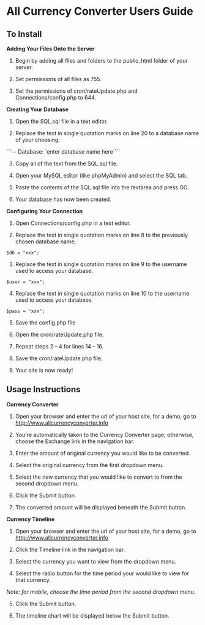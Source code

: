 All Currency Converter Users Guide
============================================
 
To Install 
---------------------
**Adding Your Files Onto the Server**

1. Begin by adding all files and folders to the public_html folder of your server.

2. Set permissions of all files as 755.

3. Set the permissions of cron/rateUpdate.php and Connections/config.php to 644.

**Creating Your Database**

1. Open the SQL.sql file in a text editor.

2. Replace the text in single quotation marks on line 20 to a database name of your choosing:

 ```-- Database: `enter database name here````
 
3. Copy all of the text from the SQL.sql file.

4. Open your MySQL editor (like phpMyAdmin) and select the SQL tab.

5. Paste the contents of the SQL.sql file into the textarea and press GO.

6. Your database has now been created.

**Configuring Your Connection**

1. Open Connections/config.php in a text editor.

2. Replace the text in single quotation marks on line 8 to the previously chosen database name.

 ```$db = "xxx";```
 
3. Replace the text in single quotation marks on line 9 to the username used to access your database.

 ```$user = "xxx";```
 
4. Replace the text in single quotation marks on line 10 to the username used to access your database.

 ```$pass = "xxx";```
 
5. Save the config.php file

6. Open the cron/rateUpdate.php file.

7. Repeat steps 2 - 4 for lines 14 - 16.

8. Save the cron/rateUpdate.php file.

9. Your site is now ready! 


Usage Instructions
---------------------
**Currency Converter**

1. Open your browser and enter the url of your host site, for a demo, go to http://www.allcurrencyconverter.info

2. You're automatically taken to the Currency Converter page; otherwise, choose the Exchange link in the navigation bar.

3. Enter the amount of original currency you would like to be converted.

4. Select the original currency from the first dropdown menu.

5. Select the new currency that you would like to convert to from the second dropdown menu.

6. Click the Submit button.

7. The converted amount will be displayed beneath the Submit button.

**Currency Timeline**

1. Open your browser and enter the url of your host site, for a demo, go to http://www.allcurrencyconverter.info

2. Click the Timeline link in the navigation bar.

3. Select the currency you want to view from the dropdown menu.

4. Select the radio button for the time period your would like to view for that currency. 

 *Note: for mobile, choose the time period from the second dropdown menu.*

5. Click the Submit button.

6. The timeline chart will be displayed below the Submit button. 
